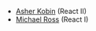 * [Asher Kobin](https://github.com/asherkobin) (React II)
* [Michael Ross](https://github.com/rssmj) (React I)
